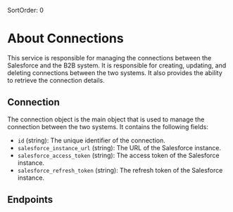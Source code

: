 SortOrder: 0
# About Connections

This service is responsible for managing the connections between the Salesforce and the B2B system. It is responsible
for creating, updating, and deleting connections between the two systems. It also provides the ability to retrieve the
connection details.

## Connection

The connection object is the main object that is used to manage the connection between the two systems. It contains the
following fields:

- `id` (string): The unique identifier of the connection.
- `salesforce_instance_url` (string): The URL of the Salesforce instance.
- `salesforce_access_token` (string): The access token of the Salesforce instance.
- `salesforce_refresh_token` (string): The refresh token of the Salesforce instance.

## Endpoints
    



